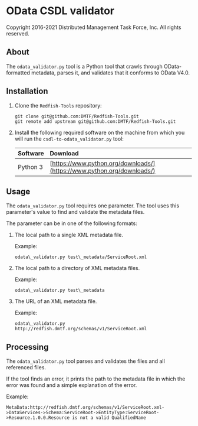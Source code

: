 # OData CSDL validator

Copyright 2016-2021 Distributed Management Task Force, Inc. All rights reserved.

## About

The `odata_validator.py` tool is a Python tool that crawls through OData-formatted metadata, parses it, and validates that it conforms to OData V4.0.

## Installation

1. Clone the `Redfish-Tools` repository:

    ```
    git clone git@github.com:DMTF/Redfish-Tools.git
    git remote add upstream git@github.com:DMTF/Redfish-Tools.git
    ```
1. Install the following required software on the machine from which you will run the `csdl-to-odata_validator.py` tool:

    | Software | Download                             |
    | :------- | :----------------------------------- |
    | Python 3 | [https://www.python.org/downloads/](https://www.python.org/downloads/) |

## Usage

The `odata_validator.py` tool requires one parameter. The tool uses this parameter's value to find and validate the metadata files.

The parameter can be in one of the following formats:

1. The local path to a single XML metadata file.

    Example:

    ```
    odata\_validator.py test\_metadata/ServiceRoot.xml
    ```
1. The local path to a directory of XML metadata files.

    Example:

    ```
    odata\_validator.py test\_metadata
    ```
1. The URL of an XML metadata file. 
    
    Example:

    ```
    odata\_validator.py http://redfish.dmtf.org/schemas/v1/ServiceRoot.xml
    ```

## Processing

The `odata_validator.py` tool parses and validates the files and all referenced files.

If the tool finds an error, it prints the path to the metadata file in which the error was found and a simple explanation of the error.

Example:

```
MetaData:http://redfish.dmtf.org/schemas/v1/ServiceRoot.xml->DataServices->Schema:ServiceRoot->EntityType:ServiceRoot->Resource.1.0.0.Resource is not a valid QualifiedName
```

